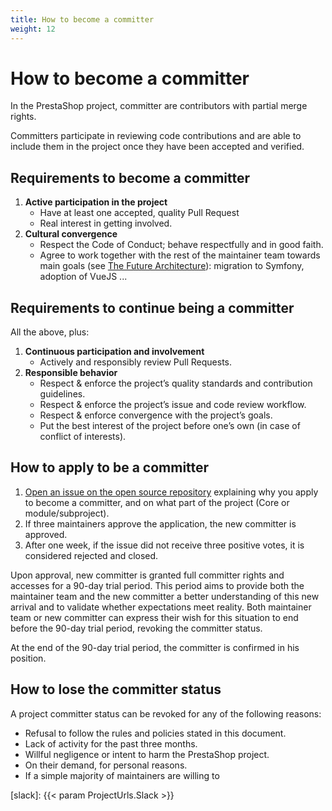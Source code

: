 ```yaml
---
title: How to become a committer
weight: 12
---
```


# How to become a committer

In the PrestaShop project, committer are contributors with partial merge rights. 

Committers participate in reviewing code contributions and are able to include them in the project once they have been accepted and verified.


## Requirements to become a committer

1. **Active participation in the project**
    - Have at least one accepted, quality Pull Request
    - Real interest in getting involved.
2. **Cultural convergence**
    - Respect the Code of Conduct; behave respectfully and in good faith.
    - Agree to work together with the rest of the maintainer team towards main goals (see [The Future Architecture][future-architecture]): migration to Symfony, adoption of VueJS ...

## Requirements to continue being a committer

All the above, plus:

1. **Continuous participation and involvement**
    - Actively and responsibly review Pull Requests.
2. **Responsible behavior**
    - Respect & enforce the project’s quality standards and contribution guidelines.
    - Respect & enforce the project’s issue and code review workflow.
    - Respect & enforce convergence with the project’s goals.
    - Put the best interest of the project before one’s own (in case of conflict of interests).

## How to apply to be a committer

1. [Open an issue on the open source repository](https://github.com/PrestaShop/open-source/issues/new) explaining why you apply to become a committer, and on what part of the project (Core or module/subproject).
2. If three maintainers approve the application, the new committer is approved.
3. After one week, if the issue did not receive three positive votes, it is considered rejected and closed.

Upon approval, new committer is granted full committer rights and accesses for a 90-day trial period. This period aims to provide both the maintainer team and the new committer a better understanding of this new arrival and to validate whether expectations meet reality. Both maintainer team or new committer can express their wish for this situation to end before the 90-day trial period, revoking the committer status.

At the end of the 90-day trial period, the committer is confirmed in his position.

## How to lose the committer status

A project committer status can be revoked for any of the following reasons:

- Refusal to follow the rules and policies stated in this document.
- Lack of activity for the past three months.
- Willful negligence or intent to harm the PrestaShop project.
- On their demand, for personal reasons.
- If a simple majority of maintainers are willing to

[future-architecture]: https://build.prestashop.com/news/prestashop-in-2019-and-beyond-part-3-the-future-architecture/
[slack]: {{< param ProjectUrls.Slack >}}
